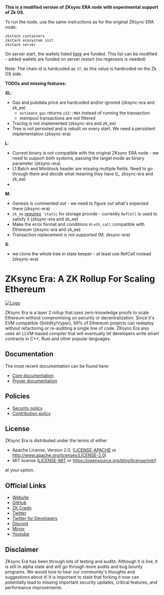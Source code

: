 **This is a modified version of ZKsync ERA node with experimental support of Zk OS.**

To run the node, use the same instructions as for the original ZKsync ERA node:
```
zkstack containers
zkstack ecosystem init
zkstack server
```

On server start, the wallets listed [here](https://github.com/matter-labs/zksync-era/blob/zkos-dev/core/node/zkos_state_keeper/src/keeper.rs#L188) are funded.
This list can be modified - added wallets are funded on server restart (no regenesis is needed)

Note: The chain id is hardcoded as `37`, as this value is hardcoded on the Zk OS side.

**TODOs and missing features:**

**XL**:
* Gas and pubdata price are hardcoded and/or ignored (zksync-era and zk_ee)
    * `estimate_gas` returns `u32::MAX` instead of running the transaction
    * mempool transactions are not filtered
* Tracing is not implemented (zksync-era and zk_ee)
* Tree is not persisted and is rebuilt on every start. We need a persistent implementation (zksync-era)

**L**:
* Current binary is not compatible with the original ZKsync ERA node - we need to support both systems, passing the target mode as binary parameter (zksync-era)
* L1 Batch and Miniblock header are missing multiple fields. Need to go through them and decide what meaning they have (L, zksync-era and zk_ee)
* 
**M**:
* Genesis is commented out - we need to figure out what's expected there (zksync-era)
* `zk_ee` [requires](https://github.com/matter-labs/zk_ee/blob/main/forward_system/src/run/tree.rs#L9) `'static` for storage provide - currently `RefCell` is used to satisfy it (zksync-era and zk_ee)
* Make the error format and conditinos in `eth_call` compatible with Ethereum (zksync-era and zk_ee)
* Transaction replacement is not supported (M, zksync-era)

**S**:
* we clone the whole tree in state keeper - at least use RefCell instead (zksync-era)


# ZKsync Era: A ZK Rollup For Scaling Ethereum

[![Logo](eraLogo.png)](https://zksync.io/)

ZKsync Era is a layer 2 rollup that uses zero-knowledge proofs to scale Ethereum without compromising on security or
decentralization. Since it's EVM compatible (Solidity/Vyper), 99% of Ethereum projects can redeploy without refactoring
or re-auditing a single line of code. ZKsync Era also uses an LLVM-based compiler that will eventually let developers
write smart contracts in C++, Rust and other popular languages.

## Documentation

The most recent documentation can be found here:

- [Core documentation](https://matter-labs.github.io/zksync-era/core/latest/)
- [Prover documentation](https://matter-labs.github.io/zksync-era/prover/latest/)

## Policies

- [Security policy](SECURITY.md)
- [Contribution policy](CONTRIBUTING.md)

## License

ZKsync Era is distributed under the terms of either

- Apache License, Version 2.0, ([LICENSE-APACHE](LICENSE-APACHE) or <http://www.apache.org/licenses/LICENSE-2.0>)
- MIT license ([LICENSE-MIT](LICENSE-MIT) or <https://opensource.org/blog/license/mit/>)

at your option.

## Official Links

- [Website](https://zksync.io/)
- [GitHub](https://github.com/matter-labs)
- [ZK Credo](https://github.com/zksync/credo)
- [Twitter](https://twitter.com/zksync)
- [Twitter for Developers](https://twitter.com/zkSyncDevs)
- [Discord](https://join.zksync.dev/)
- [Mirror](https://zksync.mirror.xyz/)
- [Youtube](https://www.youtube.com/@zkSync-era)

## Disclaimer

ZKsync Era has been through lots of testing and audits. Although it is live, it is still in alpha state and will go
through more audits and bug bounty programs. We would love to hear our community's thoughts and suggestions about it! It
is important to state that forking it now can potentially lead to missing important security updates, critical features,
and performance improvements.
